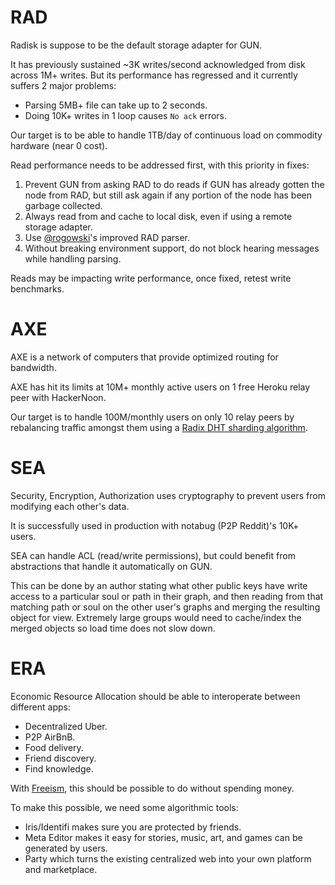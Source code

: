  # RAD

Radisk is suppose to be the default storage adapter for GUN.

It has previously sustained ~3K writes/second acknowledged from disk across 1M+ writes. But its performance has regressed and it currently suffers 2 major problems:

 - Parsing 5MB+ file can take up to 2 seconds.
 - Doing 10K+ writes in 1 loop causes `No ack` errors.

Our target is to be able to handle 1TB/day of continuous load on commodity hardware (near 0 cost).

Read performance needs to be addressed first, with this priority in fixes:

1. Prevent GUN from asking RAD to do reads if GUN has already gotten the node from RAD, but still ask again if any portion of the node has been garbage collected.
2. Always read from and cache to local disk, even if using a remote storage adapter.
3. Use [@rogowski](https://github.com/rogowski)'s improved RAD parser.
4. Without breaking environment support, do not block hearing messages while handling parsing.

Reads may be impacting write performance, once fixed, retest write benchmarks.

 # AXE

AXE is a network of computers that provide optimized routing for bandwidth.

AXE has hit its limits at 10M+ monthly active users on 1 free Heroku relay peer with HackerNoon.

Our target is to handle 100M/monthly users on only 10 relay peers by rebalancing traffic amongst them using a [Radix DHT sharding algorithm](https://anchor.fm/dweb/episodes/Radix-Distributed-Hash-Table-DHT-Routing-e4cua5).

 # SEA

Security, Encryption, Authorization uses cryptography to prevent users from modifying each other's data.

It is successfully used in production with notabug (P2P Reddit)'s 10K+ users.

SEA can handle ACL (read/write permissions), but could benefit from abstractions that handle it automatically on GUN.

This can be done by an author stating what other public keys have write access to a particular soul or path in their graph, and then reading from that matching path or soul on the other user's graphs and merging the resulting object for view. Extremely large groups would need to cache/index the merged objects so load time does not slow down.

 # ERA

Economic Resource Allocation should be able to interoperate between different apps:

 - Decentralized Uber.
 - P2P AirBnB.
 - Food delivery.
 - Friend discovery.
 - Find knowledge.

With [Freeism](http://free.eco), this should be possible to do without spending money.

To make this possible, we need some algorithmic tools:

 - Iris/Identifi makes sure you are protected by friends.
 - Meta Editor makes it easy for stories, music, art, and games can be generated by users.
 - Party which turns the existing centralized web into your own platform and marketplace.